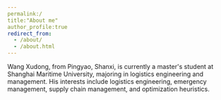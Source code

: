```yaml
---
permalink:/
title:"About me"
author_profile:true
redirect_from: 
  - /about/
  - /about.html
---
```


Wang Xudong, from Pingyao, Shanxi, is currently a master's student at Shanghai Maritime University, majoring in logistics engineering and management. His interests include logistics engineering, emergency management, supply chain management, and optimization heuristics.

